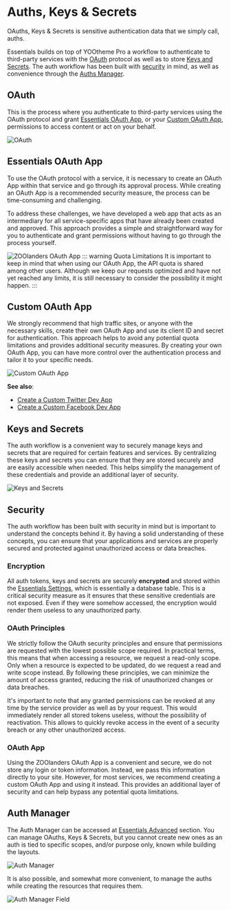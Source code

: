 # Auths, Keys & Secrets

OAuths, Keys & Secrets is sensitive authentication data that we simply call, auths.

Essentials builds on top of YOOtheme Pro a workflow to authenticate to third-party services with the [OAuth](#oauth) protocol as well as to store [Keys and Secrets](#keys-and-secrets). The auth workflow has been built with [security](#security) in mind, as well as convenience through the [Auths Manager](#auth-manager).

## OAuth

This is the process where you authenticate to third-party services using the OAuth protocol and grant [Essentials OAuth App](#essentials-oauth-app), or your [Custom OAuth App](#custom-oauth-app), permissions to access content or act on your behalf.

![OAuth](./assets/auths-oauth.webp)

## Essentials OAuth App

To use the OAuth protocol with a service, it is necessary to create an OAuth App within that service and go through its approval process. While creating an OAuth App is a recommended security measure, the process can be time-consuming and challenging.

To address these challenges, we have developed a web app that acts as an intermediary for all service-specific apps that have already been created and approved. This approach provides a simple and straightforward way for you to authenticate and grant permissions without having to go through the process yourself.

![ZOOlanders OAuth App](./assets/auth-zl-oauth-app.webp)
::: warning Quota Limitations
It is important to keep in mind that when using our OAuth App, the API quota is shared among other users. Although we keep our requests optimized and have not yet reached any limits, it is still necessary to consider the possibility it might happen.
:::

## Custom OAuth App

We strongly recommend that high traffic sites, or anyone with the necessary skills, create their own OAuth App and use its client ID and secret for authentication. This approach helps to avoid any potential quota limitations and provides additional security measures. By creating your own OAuth App, you can have more control over the authentication process and tailor it to your specific needs.

![Custom OAuth App](./assets/auths-custom-app.webp)

**See also**:

- [Create a Custom Twitter Dev App](./custom-twitter-dev-app)
- [Create a Custom Facebook Dev App](./custom-facebook-dev-app)

## Keys and Secrets

The auth workflow is a convenient way to securely manage keys and secrets that are required for certain features and services. By centralizing these keys and secrets you can ensure that they are stored securely and are easily accessible when needed. This helps simplify the management of these credentials and provide an additional layer of security.

![Keys and Secrets](./assets/auths-key.webp)

## Security

The auth workflow has been built with security in mind but is important to understand the concepts behind it. By having a solid understanding of these concepts, you can ensure that your applications and services are properly secured and protected against unauthorized access or data breaches.

### Encryption

All auth tokens, keys and secrets are securely **encrypted** and stored within the [Essentials Settings](/essentials-for-yootheme-pro/settings), which is essentially a database table. This is a critical security measure as it ensures that these sensitive credentials are not exposed. Even if they were somehow accessed, the encryption would render them useless to any unauthorized party.

### OAuth Principles

We strictly follow the OAuth security principles and ensure that permissions are requested with the lowest possible scope required. In practical terms, this means that when accessing a resource, we request a read-only scope. Only when a resource is expected to be updated, do we request a read and write scope instead. By following these principles, we can minimize the amount of access granted, reducing the risk of unauthorized changes or data breaches.

It's important to note that any granted permissions can be revoked at any time by the service provider as well as by your request. This would immediately render all stored tokens useless, without the possibility of reactivation. This allows to quickly revoke access in the event of a security breach or any other unauthorized access.

### OAuth App

Using the ZOOlanders OAuth App is a convenient and secure, we do not store any login or token information. Instead, we pass this information directly to your site. However, for most services, we recommend creating a custom OAuth App and using it instead. This provides an additional layer of security and can help bypass any potential quota limitations.

## Auth Manager

The Auth Manager can be accessed at [Essentials Advanced](/essentials-for-yootheme-pro/settings#auths) section. You can manage OAuths, Keys & Secrets, but you cannot create new ones as an auth is tied to specific scopes, and/or purpose only, known while building the layouts.

![Auth Manager](./assets/auths-manager.gif)

It is also possible, and somewhat more convenient, to manage the auths while creating the resources that requires them.

![Auth Manager Field](./assets/auths-manager-field.webp)
